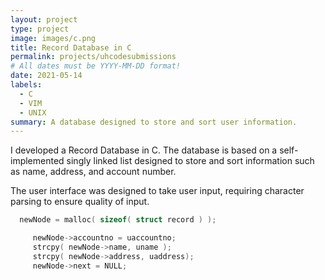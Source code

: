 ```yaml
---
layout: project
type: project
image: images/c.png
title: Record Database in C
permalink: projects/uhcodesubmissions
# All dates must be YYYY-MM-DD format!
date: 2021-05-14
labels:
  - C
  - VIM
  - UNIX
summary: A database designed to store and sort user information.  
---
```


I developed a Record Database in C.  The database is based on a self-implemented singly linked list designed to store and sort information such as name, address, and account number.  

The user interface was designed to take user input, requiring character parsing to ensure quality of input.  

```c
  newNode = malloc( sizeof( struct record ) );

     newNode->accountno = uaccountno;
     strcpy( newNode->name, uname );
     strcpy( newNode->address, uaddress);
     newNode->next = NULL;

```
